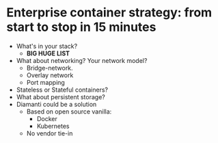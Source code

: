 # Enterprise container strategy: from start to stop in 15 minutes
 * What's in your stack?
   - **BIG HUGE LIST**
 * What about networking? Your network model?
   - Bridge-network.
   - Overlay network
   - Port mapping
 * Stateless or Stateful containers?
 * What about persistent storage?
 * Diamanti could be a solution
   - Based on open source vanilla:
     + Docker
     + Kubernetes
   - No vendor tie-in
 
